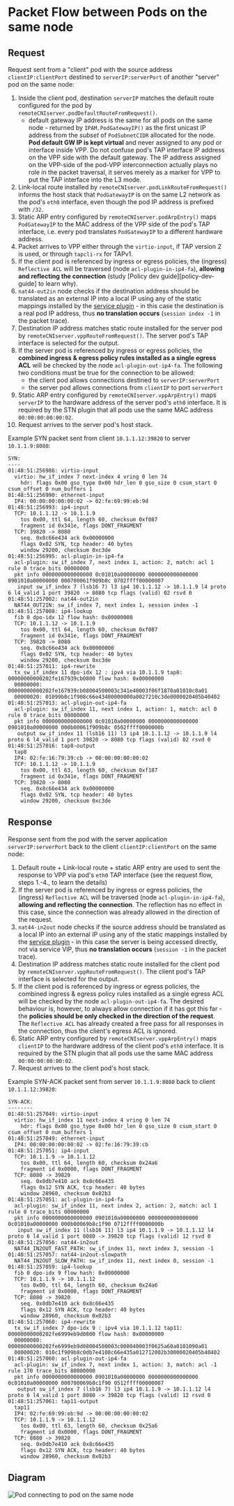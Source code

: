 # Packet Flow between Pods on the same node

## Request

Request sent from a "client" pod with the source address `clientIP:clientPort`
destined to `serverIP:serverPort` of another "server" pod on the same node:

1. Inside the client pod, destination `serverIP` matches the default route
   configured for the pod by `remoteCNIserver.podDefaultRouteFromRequest()`.
    * default gateway IP address is the same for all pods on the same node -
      returned by `IPAM.PodGatewayIP()` as the first unicast IP address from
      the *subset* of `PodSubnetCIDR` allocated for the node. **Pod default GW
      IP is kept virtual** and never assigned to any pod or interface inside VPP.
      Do not confuse pod's TAP interface IP address on the VPP side with the
      default gateway. The IP address assigned on the VPP-side of the pod-VPP
      interconnection actually plays no role in the packet traversal, it serves
      merely as a marker for VPP to put the TAP  interface into the L3 mode.
2. Link-local route installed by `remoteCNIserver.podLinkRouteFromRequest()`
   informs the host stack that `PodGatewayIP` is on the same L2 network as the
   pod's `eth0` interface, even though the pod IP address is prefixed with `/32`.
3. Static ARP entry configured by `remoteCNIserver.podArpEntry()` maps
   `PodGatewayIP` to the MAC address of the VPP side of the pod's TAP interface,
   i.e. every pod translates `PodGatewayIP` to a different hardware address.
4. Packet arrives to VPP either through the `virtio-input`, if TAP version 2 is
   used, or through `tapcli-rx` for TAPv1.
5. If the client pod is referenced by ingress or egress policies, the (ingress)
   `Reflective ACL` will be traversed (node `acl-plugin-in-ip4-fa`), **allowing
   and reflecting the connection** (study [Policy dev guide][policy-dev-guide]
   to learn why).
6. `nat44-out2in` node checks if the destination address should be translated
   as an external IP into a local IP using any of the static mappings installed
   by the [service plugin][services-dev-guide] - in this case the destination
   is a real pod IP address, thus **no translation occurs** (`session index -1`
   in the packet trace).
7. Destination IP address matches static route installed for the server pod
   by `remoteCNIserver.vppRouteFromRequest()`. The server pod's TAP interface
   is selected for the output.
8. If the server pod is referenced by ingress or egress policies, the **combined
   ingress & egress policy rules installed as a single egress ACL** will be
   checked by the node `acl-plugin-out-ip4-fa`.
   The following two conditions must be true for the connection to be allowed:
   * the client pod allows connections destined to `serverIP:serverPort`
   * the server pod allows connections from `clientIP` to port `serverPort`
9. Static ARP entry configured by `remoteCNIserver.vppArpEntry()` maps `serverIP`
   to the hardware address of the server pod's `eth0` interface. It is required
   by the STN plugin that all pods use the same MAC address `00:00:00:00:00:02`.
10. Request arrives to the server pod's host stack.    

Example SYN packet sent from client `10.1.1.12:39820` to server `10.1.1.9:8080`:
```
SYN:
----
01:48:51:256986: virtio-input
  virtio: hw_if_index 7 next-index 4 vring 0 len 74
    hdr: flags 0x00 gso_type 0x00 hdr_len 0 gso_size 0 csum_start 0 csum_offset 0 num_buffers 1
01:48:51:256990: ethernet-input
  IP4: 00:00:00:00:00:02 -> 02:fe:69:99:eb:9d
01:48:51:256993: ip4-input
  TCP: 10.1.1.12 -> 10.1.1.9
    tos 0x00, ttl 64, length 60, checksum 0xf087
    fragment id 0x341e, flags DONT_FRAGMENT
  TCP: 39820 -> 8080
    seq. 0x8c66e434 ack 0x00000000
    flags 0x02 SYN, tcp header: 40 bytes
    window 29200, checksum 0xc3de
01:48:51:256995: acl-plugin-in-ip4-fa
  acl-plugin: sw_if_index 7, next index 1, action: 2, match: acl 1 rule 0 trace_bits 00000000
  pkt info 0000000000000000 0c01010a00000000 0000000000000000 0901010a00000000 000700061f909b8c 0702ffff00000007
   input sw_if_index 7 (lsb16 7) l3 ip4 10.1.1.12 -> 10.1.1.9 l4 proto 6 l4_valid 1 port 39820 -> 8080 tcp flags (valid) 02 rsvd 0
01:48:51:257002: nat44-out2in
  NAT44_OUT2IN: sw_if_index 7, next index 1, session index -1
01:48:51:257008: ip4-lookup
  fib 0 dpo-idx 12 flow hash: 0x00000000
  TCP: 10.1.1.12 -> 10.1.1.9
    tos 0x00, ttl 64, length 60, checksum 0xf087
    fragment id 0x341e, flags DONT_FRAGMENT
  TCP: 39820 -> 8080
    seq. 0x8c66e434 ack 0x00000000
    flags 0x02 SYN, tcp header: 40 bytes
    window 29200, checksum 0xc3de
01:48:51:257011: ip4-rewrite
  tx_sw_if_index 11 dpo-idx 12 : ipv4 via 10.1.1.9 tap8: 00000000000202fe167939cb0800 flow hash: 0x00000000
  00000000: 00000000000202fe167939cb08004500003c341e40003f06f1870a01010c0a01
  00000020: 01099b8c1f908c66e43400000000a0027210c3de0000020405b40402
01:48:51:257013: acl-plugin-out-ip4-fa
  acl-plugin: sw_if_index 11, next index 1, action: 1, match: acl 0 rule 0 trace_bits 00000000
  pkt info 0000000000000000 0c01010a00000000 0000000000000000 0901010a00000000 000b00061f909b8c 0502ffff0000000b
   output sw_if_index 11 (lsb16 11) l3 ip4 10.1.1.12 -> 10.1.1.9 l4 proto 6 l4_valid 1 port 39820 -> 8080 tcp flags (valid) 02 rsvd 0
01:48:51:257016: tap8-output
  tap8
  IP4: 02:fe:16:79:39:cb -> 00:00:00:00:00:02
  TCP: 10.1.1.12 -> 10.1.1.9
    tos 0x00, ttl 63, length 60, checksum 0xf187
    fragment id 0x341e, flags DONT_FRAGMENT
  TCP: 39820 -> 8080
    seq. 0x8c66e434 ack 0x00000000
    flags 0x02 SYN, tcp header: 40 bytes
    window 29200, checksum 0xc3de
```

## Response

Response sent from the pod with the server application `serverIP:serverPort`
back to the client `clientIP:clientPort` on the same node:

1. Default route + Link-local route + static ARP entry are used to sent
   the response to VPP via pod's `eth0` TAP interface (see the request flow,
   steps 1.-4., to learn the details)  
2. If the server pod is referenced by ingress or egress policies, the (ingress)
   `Reflective ACL` will be traversed (node `acl-plugin-in-ip4-fa`), **allowing
   and reflecting the connection**. The reflection has no effect in this case,
   since the connection was already allowed in the direction of the request.
3. `nat44-in2out` node checks if the source address should be translated as
   a local IP into an external IP using any of the static mappings installed
   by the [service plugin][services-dev-guide] - in this case the server is being
   accessed directly, not via service VIP, thus **no translation occurs**
   (`session -1` in the packet trace).
4. Destination IP address matches static route installed for the client pod
   by `remoteCNIserver.vppRouteFromRequest()`. The client pod's TAP interface
   is selected for the output.
5. If the client pod is referenced by ingress or egress policies, the combined
   ingress & egress policy rules installed as a single egress ACL will be
   checked by the node `acl-plugin-out-ip4-fa`.
   The desired behaviour is, however, to always allow connection if it has got
   this far - the **policies should be only checked in the direction of the
   request**. The `Reflective ACL` has already created a free pass for all
   responses in the connection, thus the client's egress ACL is ignored.
6. Static ARP entry configured by `remoteCNIserver.vppArpEntry()` maps `clientIP`
   to the hardware address of the client pod's `eth0` interface. It is required
   by the STN plugin that all pods use the same MAC address `00:00:00:00:00:02`.
7. Request arrives to the client pod's host stack.

Example SYN-ACK packet sent from server `10.1.1.9:8080` back to client
`10.1.1.12:39820`:
```
SYN-ACK:
--------
01:48:51:257049: virtio-input
  virtio: hw_if_index 11 next-index 4 vring 0 len 74
    hdr: flags 0x00 gso_type 0x00 hdr_len 0 gso_size 0 csum_start 0 csum_offset 0 num_buffers 1
01:48:51:257049: ethernet-input
  IP4: 00:00:00:00:00:02 -> 02:fe:16:79:39:cb
01:48:51:257051: ip4-input
  TCP: 10.1.1.9 -> 10.1.1.12
    tos 0x00, ttl 64, length 60, checksum 0x24a6
    fragment id 0x0000, flags DONT_FRAGMENT
  TCP: 8080 -> 39820
    seq. 0x0db7e410 ack 0x8c66e435
    flags 0x12 SYN ACK, tcp header: 40 bytes
    window 28960, checksum 0x02b3
01:48:51:257051: acl-plugin-in-ip4-fa
  acl-plugin: sw_if_index 11, next index 2, action: 2, match: acl 1 rule 0 trace_bits 00000000
  pkt info 0000000000000000 0901010a00000000 0000000000000000 0c01010a00000000 000b00069b8c1f90 0712ffff0000000b
   input sw_if_index 11 (lsb16 11) l3 ip4 10.1.1.9 -> 10.1.1.12 l4 proto 6 l4_valid 1 port 8080 -> 39820 tcp flags (valid) 12 rsvd 0
01:48:51:257056: nat44-in2out
  NAT44_IN2OUT_FAST_PATH: sw_if_index 11, next index 3, session -1
01:48:51:257057: nat44-in2out-slowpath
  NAT44_IN2OUT_SLOW_PATH: sw_if_index 11, next index 0, session -1
01:48:51:257059: ip4-lookup
  fib 0 dpo-idx 9 flow hash: 0x00000000
  TCP: 10.1.1.9 -> 10.1.1.12
    tos 0x00, ttl 64, length 60, checksum 0x24a6
    fragment id 0x0000, flags DONT_FRAGMENT
  TCP: 8080 -> 39820
    seq. 0x0db7e410 ack 0x8c66e435
    flags 0x12 SYN ACK, tcp header: 40 bytes
    window 28960, checksum 0x02b3
01:48:51:257060: ip4-rewrite
  tx_sw_if_index 7 dpo-idx 9 : ipv4 via 10.1.1.12 tap11: 00000000000202fe6999eb9d0800 flow hash: 0x00000000
  00000000: 00000000000202fe6999eb9d08004500003c000040003f0625a60a0101090a01
  00000020: 010c1f909b8c0db7e4108c66e435a012712002b30000020405b40402
01:48:51:257060: acl-plugin-out-ip4-fa
  acl-plugin: sw_if_index 7, next index 1, action: 3, match: acl -1 rule 170 trace_bits 80000000
  pkt info 0000000000000000 0901010a00000000 0000000000000000 0c01010a00000000 000700069b8c1f90 0512ffff00000007
   output sw_if_index 7 (lsb16 7) l3 ip4 10.1.1.9 -> 10.1.1.12 l4 proto 6 l4_valid 1 port 8080 -> 39820 tcp flags (valid) 12 rsvd 0
01:48:51:257061: tap11-output
  tap11
  IP4: 02:fe:69:99:eb:9d -> 00:00:00:00:00:02
  TCP: 10.1.1.9 -> 10.1.1.12
    tos 0x00, ttl 63, length 60, checksum 0x25a6
    fragment id 0x0000, flags DONT_FRAGMENT
  TCP: 8080 -> 39820
    seq. 0x0db7e410 ack 0x8c66e435
    flags 0x12 SYN ACK, tcp header: 40 bytes
    window 28960, checksum 0x02b3
```

## Diagram

![Pod connecting to pod on the same node][pod-to-pod-on-the-same-node-diagram]


[pod-to-pod-on-the-same-node-diagram]: pod-to-pod-same-node.png
[policies-dev-guide]: ../POLICIES.md
[services-dev-guide]: ../SERVICES.md